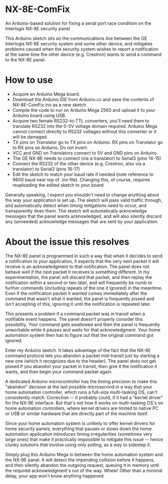 # NX-8E-ComFix
An Arduino-based solution for fixing a serial port race condition on the Interlogix NX-8E security panel

This Arduino sketch sits on the communications line between the GE Interlogix NX-8E security system and some other device, and mitigates
problems caused when the security system wishes to report a notification at the same time the other device (e.g. Crestron) wants to
send a command to the NX-8E panel.

# How to use

* Acquire an Arduino Mega board.
* Download the Arduino IDE from Arduino.cc and save the contents of NX-8E-ComFix.ino as a new sketch.
* Compile the code to run on Arduino Mega 2560 and upload it to your Arduino board using USB.
* Acquire two female RS232-to-TTL converters, you'll need them to translate RS232 into the 0-5V voltage domain required.  Arduino Mega cannot connect directly to RS232 voltages without this converter or it will be damaged.
* TX pins on Translator go to TX pins on Arduino.  RX pins on Translator go to RX pins on Arduino.  Do not invert.
* VCC and GND on Translators connect to 5V and GND pins on Arduino.
* The GE NX-8E needs to connect (via a translator) to Serial3 (pins 14-15)
* Connect the RS232 of the other device (e.g. Crestron, also via a translator) to Serial2 (pins 16-17)
* Edit the sketch to match your baud rate if needed (note reference to 9600 baud near top of .ino file).  Changing this, of course, requires reuploading the edited sketch to your board.

Generally speaking, I expect you shouldn't need to change anything about the way your application is set up.
The sketch will pass valid traffic through, and automatically detect when timing mitigations need to occur, and
transparently does them.  The sketch will automatically acknowledge messages that the panel wants acknowledged,
and will also silently discard any (unneeded) acknowledge messages that are sent by your application.

# About the issue this resolves

The NX-8E panel is programmed in such a way that when it decides to send a notification to your application,
it expects that the very next packet it will receive is an acknowledgment to that notification.  The panel
does not behave well if the next packet it receives is something different.  In my experimentation, the
panel will discard that packet, and then replay the notification within a second or two later, and
will frequently be numb to further commands (including repeats of the one it ignored) in the meantime.  Even if the
notification packet it wanted comes immediately after the command that wasn't what it wanted, the
panel is frequently pissed and isn't accepting of this, ignoring it until the notification is repeated later.

This presents a problem if a command packet was in transit when a notifiable event happens.
The panel doesn't properly consider this possibility.
Your command gets swallowed and then the panel is frequently unworkable while it pauses and waits for that
acknowledgment.  Your home automation system then has to figure out that the original command got ignored.

Enter my Arduino sketch.  It takes advantage of the fact that the NX-8E command protocol lets you abandon a
packet mid-transit just by starting a new one (which it recognizes due to the header).  The panel does not
get pissed if you abandon your packet in transit, then give it the notification it wants, and then begin your
command packet again.

A dedicated Arduino microcontroller has the timing precision to make this "abandon" decision at the last possible
microsecond in a way that your home automation controller, which runs a full-size multi-tasking OS, can't consistently
match.  Correction -- it probably could, if it had a "kernel driver" for the NX-8E interface.  But that's
not how it works on multi-tasking OS's on home automation controllers, where kernel drivers are limited to native
PC or USB or similar hardware that are directly part of the machine itself.

Since your home automation system is unlikely to offer kernel drivers for home security panels, everything that
pauses or slows down the home automation application introduces timing irregularities (sometimes very large
ones) that make it practically impossible to mitigate this issue -- hence clunky solutions that involve
using only polling, as a way to sidestep it.

Simply plug this Arduino Mega in between the home automation system and the NX-8E panel.  It will detect
the impending collision before it happens, and then silently abandon the outgoing request, queuing it in memory until the
required acknowledgment's out of the way.  Whew!  Other than a minimal delay, your app won't know anything happened.
